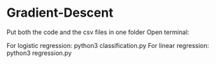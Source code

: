 # Gradient-Descent

Put both the code and the csv files in one folder
Open terminal: 

For logistic regression: python3 classification.py 
For linear regression: python3 regression.py 
